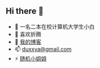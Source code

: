## Hi there 👋

<!--
**iduxx/iduxx** is a ✨ _special_ ✨ repository because its `README.md` (this file) appears on your GitHub profile.

Here are some ideas to get you started:
-->
- 🔭 一名二本在校计算机大学生小白
- 🤔 喜欢折腾
- 💬 [<u>我的博客</u>](http://dudududu.vip:1025/)
- 📫 duxxya@gmail.com
- ⚡️ [<u>随机小姐姐</u>](http://dudududu.vip:1025/sjxjj)

